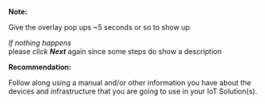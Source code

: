 **Note:**  

Give the overlay pop ups ~5 seconds or so to show up  

_If nothing happens_  
    please _click **Next**_ again since some steps do show a description  
    
**Recommendation:**  

Follow along using a manual and/or other information you have about the devices and infrastructure that you are going to use in your IoT Solution(s).  

